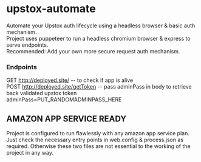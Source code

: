# upstox-automate
Automate your Upstox auth lifecycle using a headless browser &amp; basic auth mechanism. <br/>
Project uses puppeteer to run a headless chromium browser & express to serve endpoints. <br/>
Recommended: Add your own more secure request auth mechanism.  <br/>

### Endpoints 
GET http://deployed.site/ -- to check if app is alive <br/>
POST http://deployed.site/getToken -- pass adminPass in body to retrieve back validated upstox token <br/>
     adminPass=PUT_RANDOMADMINPASS_HERE 

## AMAZON APP SERVICE READY 
Project is configured to run flawlessly with any amazon app service plan. <br/>
Just check the necessary entry points in web.config & process.json as required. Otherwise these two files are not essential to the working of the project in any way. 
